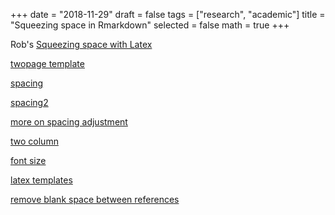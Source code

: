 +++
date = "2018-11-29"
draft = false
tags = ["research", "academic"]
title = "Squeezing space in Rmarkdown" 
selected = false
math = true
+++

Rob's [Squeezing space  with Latex](https://robjhyndman.com/hyndsight/squeezing-space-with-latex/)

[twopage template](https://github.com/eddelbuettel/pinp)

[spacing](https://tex.stackexchange.com/questions/109583/is-there-something-between-singlespace-and-onehalfspace)

[spacing2](http://kb.mit.edu/confluence/pages/viewpage.action?pageId=3907092)

[more on spacing adjustment](https://stackoverflow.com/questions/51947281/line-spacing-18-pt-in-r-markdown)

[two column](https://tex.stackexchange.com/questions/285443/how-to-produce-a-double-column-document-in-latex)

[font size](https://texblog.org/2012/08/29/changing-the-font-size-in-latex/)


[latex templates](https://www.sharelatex.com/templates)

[remove blank space between references](https://tex.stackexchange.com/questions/74567/how-do-i-remove-the-blank-line-between-citations-using-the-achemso-package)